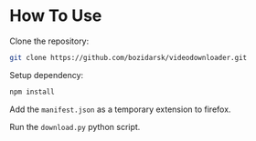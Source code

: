 # How To Use
Clone the repository:
```sh
git clone https://github.com/bozidarsk/videodownloader.git
```

Setup dependency:
```sh
npm install
```

Add the `manifest.json` as a temporary extension to firefox.

Run the `download.py` python script.
